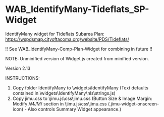 # WAB_IdentifyMany-Tideflats_SP-Widget
IdentifyMany widget for Tideflats Subarea Plan: https://wspdsmap.cityoftacoma.org/website/PDS/Tideflats/

!! See WAB_IdentifyMany-Comp-Plan-Widget for combining in future !!

NOTE: Unminified version of Widget.js created from minified version.

Version 2.13

INSTRUCTIONS:
1. Copy folder IdentifyMany to \widgets\IdentifyMany (Text defaults contained in \widgets\IdentifyMany\nls\strings.js)
2. Copy jimu.css to \jimu.js\css\jimu.css (Button Size & Image Margin: Modify /*MJM*/ section in \jimu.js\css\jimu.css (.jimu-widget-onscreen-icon) - Also controls Summary Widget appearance.)


